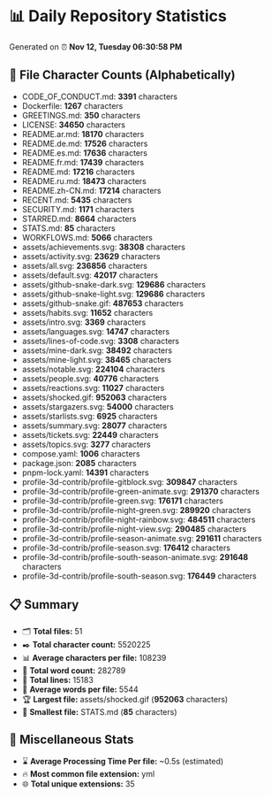 # 📊 Daily Repository Statistics
Generated on ⏰ **Nov 12, Tuesday 06:30:58 PM**

## 📂 File Character Counts (Alphabetically)
- CODE_OF_CONDUCT.md: **3391** characters
- Dockerfile: **1267** characters
- GREETINGS.md: **350** characters
- LICENSE: **34650** characters
- README.ar.md: **18170** characters
- README.de.md: **17526** characters
- README.es.md: **17636** characters
- README.fr.md: **17439** characters
- README.md: **17216** characters
- README.ru.md: **18473** characters
- README.zh-CN.md: **17214** characters
- RECENT.md: **5435** characters
- SECURITY.md: **1171** characters
- STARRED.md: **8664** characters
- STATS.md: **85** characters
- WORKFLOWS.md: **5066** characters
- assets/achievements.svg: **38308** characters
- assets/activity.svg: **23629** characters
- assets/all.svg: **236856** characters
- assets/default.svg: **42017** characters
- assets/github-snake-dark.svg: **129686** characters
- assets/github-snake-light.svg: **129686** characters
- assets/github-snake.gif: **487653** characters
- assets/habits.svg: **11652** characters
- assets/intro.svg: **3369** characters
- assets/languages.svg: **14747** characters
- assets/lines-of-code.svg: **3308** characters
- assets/mine-dark.svg: **38492** characters
- assets/mine-light.svg: **38465** characters
- assets/notable.svg: **224104** characters
- assets/people.svg: **40776** characters
- assets/reactions.svg: **11027** characters
- assets/shocked.gif: **952063** characters
- assets/stargazers.svg: **54000** characters
- assets/starlists.svg: **6925** characters
- assets/summary.svg: **28077** characters
- assets/tickets.svg: **22449** characters
- assets/topics.svg: **3277** characters
- compose.yaml: **1006** characters
- package.json: **2085** characters
- pnpm-lock.yaml: **14391** characters
- profile-3d-contrib/profile-gitblock.svg: **309847** characters
- profile-3d-contrib/profile-green-animate.svg: **291370** characters
- profile-3d-contrib/profile-green.svg: **176171** characters
- profile-3d-contrib/profile-night-green.svg: **289920** characters
- profile-3d-contrib/profile-night-rainbow.svg: **484511** characters
- profile-3d-contrib/profile-night-view.svg: **290485** characters
- profile-3d-contrib/profile-season-animate.svg: **291611** characters
- profile-3d-contrib/profile-season.svg: **176412** characters
- profile-3d-contrib/profile-south-season-animate.svg: **291648** characters
- profile-3d-contrib/profile-south-season.svg: **176449** characters

## 📋 Summary
- 🗂️ **Total files:** 51
- ✒️ **Total character count:** 5520225
- 📊 **Average characters per file:** 108239
- 📝 **Total word count:** 282789
- 🧾 **Total lines:** 15183
- 📐 **Average words per file:** 5544
- 🏆 **Largest file:** assets/shocked.gif (**952063** characters)
- 🥉 **Smallest file:** STATS.md (**85** characters)

## 🌟 Miscellaneous Stats
- ⌛ **Average Processing Time Per file:** ~0.5s (estimated)
- 🔥 **Most common file extension:** yml
- 🌐 **Total unique extensions:** 35
